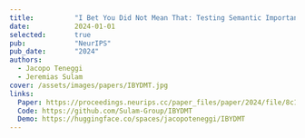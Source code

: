 ```yaml
---
title:          "I Bet You Did Not Mean That: Testing Semantic Importance via Betting"
date:           2024-01-01
selected:       true
pub:            "NeurIPS"
pub_date:       "2024"
authors:
  - Jacopo Teneggi
  - Jeremias Sulam
cover: /assets/images/papers/IBYDMT.jpg
links:
  Paper: https://proceedings.neurips.cc/paper_files/paper/2024/file/8c1df8153bc1b1366fe27f0785e5fdd4-Paper-Conference.pdf
  Code: https://github.com/Sulam-Group/IBYDMT
  Demo: https://huggingface.co/spaces/jacopoteneggi/IBYDMT
---
```

